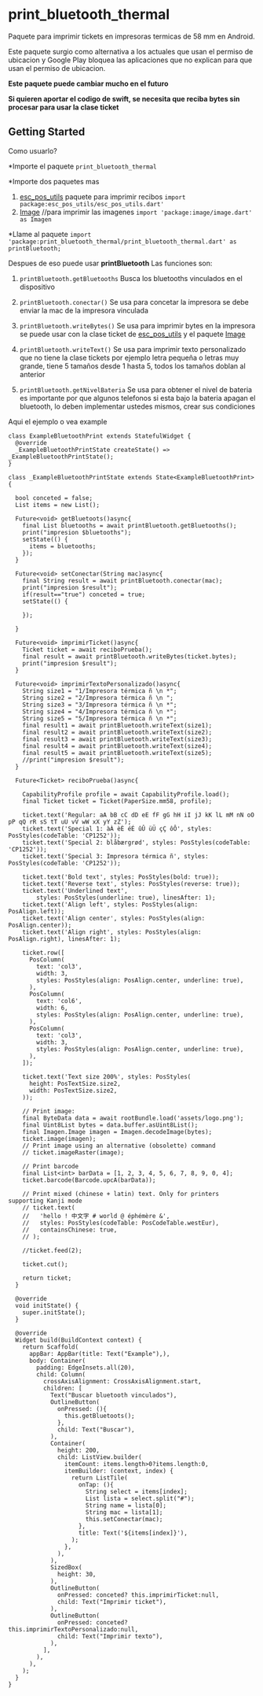 # print_bluetooth_thermal

Paquete para imprimir tickets en impresoras termicas de 58 mm en Android.

Este paquete surgio como alternativa a los actuales que usan el permiso de ubicacion y Google Play
bloquea las aplicaciones que no explican para que usan el permiso de ubicacion.

**Este paquete puede cambiar mucho en el futuro**

**Si quieren aportar el codigo de swift, se necesita que reciba bytes sin procesar para usar la clase ticket**

## Getting Started

Como usuarlo?

*Importe el paquete `print_bluetooth_thermal`

*Importe dos paquetes mas

1. [esc_pos_utils](https://pub.dev/packages/esc_pos_utils) paquete para imprimir recibos `import package:esc_pos_utils/esc_pos_utils.dart'`
2. [Image](https://pub.dev/packages/image) //para imprimir las imagenes `import 'package:image/image.dart' as Imagen`

*Llame al paquete  `import 'package:print_bluetooth_thermal/print_bluetooth_thermal.dart' as printBluetooth;`

Despues de eso puede usar **printBluetooth**
Las funciones son:
1. `printBluetooth.getBluetooths` Busca los bluetooths vinculados en el dispositivo

2. `printBluetooth.conectar()` Se usa para concetar la impresora se debe enviar la mac de la impresora vinculada

3. `printBluetooth.writeBytes()` Se usa para imprimir bytes en la impresora se puede usar con la clase ticket de [esc_pos_utils](https://pub.dev/packages/esc_pos_utils) y el paquete [Image](https://pub.dev/packages/image)

4. `printBluetooth.writeText()` Se usa para imprimir texto personalizado que no tiene la clase tickets por ejemplo letra pequeña o letras muy grande, tiene 5 tamaños desde 1 hasta 5, todos los tamaños doblan al anterior

5. `printBluetooth.getNivelBateria` Se usa para obtener el nivel de bateria es importante por que algunos telefonos si esta bajo la bateria apagan el bluetooth, lo deben implementar ustedes mismos, crear sus condiciones

Aqui el ejemplo o vea example

```
class ExampleBluetoothPrint extends StatefulWidget {
  @override
  _ExampleBluetoothPrintState createState() => _ExampleBluetoothPrintState();
}

class _ExampleBluetoothPrintState extends State<ExampleBluetoothPrint> {

  bool conceted = false;
  List items = new List();

  Future<void> getBluetoots()async{
    final List bluetooths = await printBluetooth.getBluetooths();
    print("impresion $bluetooths");
    setState(() {
      items = bluetooths;
    });
  }

  Future<void> setConectar(String mac)async{
    final String result = await printBluetooth.conectar(mac);
    print("impresion $result");
    if(result=="true") conceted = true;
    setState(() {

    });

  }

  Future<void> imprimirTicket()async{
    Ticket ticket = await reciboPrueba();
    final result = await printBluetooth.writeBytes(ticket.bytes);
    print("impresion $result");
  }

  Future<void> imprimirTextoPersonalizado()async{
    String size1 = "1/Impresora térmica ñ \n *";
    String size2 = "2/Impresora térmica ñ \n ";
    String size3 = "3/Impresora térmica ñ \n *";
    String size4 = "4/Impresora térmica ñ \n *";
    String size5 = "5/Impresora térmica ñ \n *";
    final result1 = await printBluetooth.writeText(size1);
    final result2 = await printBluetooth.writeText(size2);
    final result3 = await printBluetooth.writeText(size3);
    final result4 = await printBluetooth.writeText(size4);
    final result5 = await printBluetooth.writeText(size5);
    //print("impresion $result");
  }

  Future<Ticket> reciboPrueba()async{

    CapabilityProfile profile = await CapabilityProfile.load();
    final Ticket ticket = Ticket(PaperSize.mm58, profile);

    ticket.text('Regular: aA bB cC dD eE fF gG hH iI jJ kK lL mM nN oO pP qQ rR sS tT uU vV wW xX yY zZ');
    ticket.text('Special 1: àÀ èÈ éÉ ûÛ üÜ çÇ ôÔ', styles: PosStyles(codeTable: 'CP1252'));
    ticket.text('Special 2: blåbærgrød', styles: PosStyles(codeTable: 'CP1252'));
    ticket.text('Special 3: Impresora térmica ñ', styles: PosStyles(codeTable: 'CP1252'));

    ticket.text('Bold text', styles: PosStyles(bold: true));
    ticket.text('Reverse text', styles: PosStyles(reverse: true));
    ticket.text('Underlined text',
        styles: PosStyles(underline: true), linesAfter: 1);
    ticket.text('Align left', styles: PosStyles(align: PosAlign.left));
    ticket.text('Align center', styles: PosStyles(align: PosAlign.center));
    ticket.text('Align right', styles: PosStyles(align: PosAlign.right), linesAfter: 1);

    ticket.row([
      PosColumn(
        text: 'col3',
        width: 3,
        styles: PosStyles(align: PosAlign.center, underline: true),
      ),
      PosColumn(
        text: 'col6',
        width: 6,
        styles: PosStyles(align: PosAlign.center, underline: true),
      ),
      PosColumn(
        text: 'col3',
        width: 3,
        styles: PosStyles(align: PosAlign.center, underline: true),
      ),
    ]);

    ticket.text('Text size 200%', styles: PosStyles(
      height: PosTextSize.size2,
      width: PosTextSize.size2,
    ));

    // Print image:
    final ByteData data = await rootBundle.load('assets/logo.png');
    final Uint8List bytes = data.buffer.asUint8List();
    final Imagen.Image imagen = Imagen.decodeImage(bytes);
    ticket.image(imagen);
    // Print image using an alternative (obsolette) command
    // ticket.imageRaster(image);

    // Print barcode
    final List<int> barData = [1, 2, 3, 4, 5, 6, 7, 8, 9, 0, 4];
    ticket.barcode(Barcode.upcA(barData));

    // Print mixed (chinese + latin) text. Only for printers supporting Kanji mode
    // ticket.text(
    //   'hello ! 中文字 # world @ éphémère &',
    //   styles: PosStyles(codeTable: PosCodeTable.westEur),
    //   containsChinese: true,
    // );

    //ticket.feed(2);

    ticket.cut();

    return ticket;
  }

  @override
  void initState() {
    super.initState();
  }

  @override
  Widget build(BuildContext context) {
    return Scaffold(
      appBar: AppBar(title: Text("Example"),),
      body: Container(
        padding: EdgeInsets.all(20),
        child: Column(
          crossAxisAlignment: CrossAxisAlignment.start,
          children: [
            Text("Buscar bluetooth vinculados"),
            OutlineButton(
              onPressed: (){
                this.getBluetoots();
              },
              child: Text("Buscar"),
            ),
            Container(
              height: 200,
              child: ListView.builder(
                itemCount: items.length>0?items.length:0,
                itemBuilder: (context, index) {
                  return ListTile(
                    onTap: (){
                      String select = items[index];
                      List lista = select.split("#");
                      String name = lista[0];
                      String mac = lista[1];
                      this.setConectar(mac);
                    },
                    title: Text('${items[index]}'),
                  );
                },
              ),
            ),
            SizedBox(
              height: 30,
            ),
            OutlineButton(
              onPressed: conceted? this.imprimirTicket:null,
              child: Text("Imprimir ticket"),
            ),
            OutlineButton(
              onPressed: conceted?this.imprimirTextoPersonalizado:null,
              child: Text("Imprimir texto"),
            ),
          ],
        ),
      ),
    );
  }
}
```



